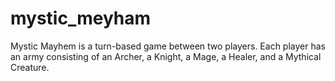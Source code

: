 # mystic_meyham
Mystic Mayhem is a turn-based game between two players. Each player has an army consisting of an Archer, a Knight, a Mage, a Healer, and a Mythical Creature.
